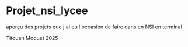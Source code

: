 # Projet_nsi_lycee
aperçu des  projets que j'ai eu l'occasion de faire dans en NSI en terminal 


Titouan Moquet 
2025
